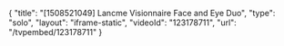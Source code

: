 {
    "title": "[1508521049] Lancme Visionnaire Face and Eye Duo",
    "type": "solo",
    "layout": "iframe-static",
    "videoId": "123178711",
    "url": "\/tvpembed\/123178711"
}